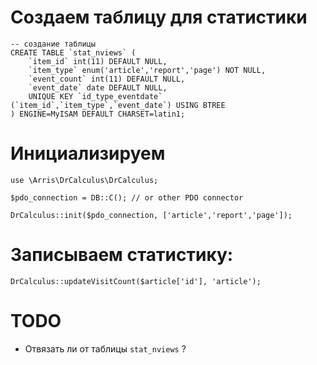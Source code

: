 # Создаем таблицу для статистики 

```
-- создание таблицы 
CREATE TABLE `stat_nviews` (
    `item_id` int(11) DEFAULT NULL,
    `item_type` enum('article','report','page') NOT NULL,
    `event_count` int(11) DEFAULT NULL,
    `event_date` date DEFAULT NULL,
    UNIQUE KEY `id_type_eventdate` (`item_id`,`item_type`,`event_date`) USING BTREE
) ENGINE=MyISAM DEFAULT CHARSET=latin1;
```

# Инициализируем
```
use \Arris\DrCalculus\DrCalculus;

$pdo_connection = DB::C(); // or other PDO connector

DrCalculus::init($pdo_connection, ['article','report','page']);
```

# Записываем статистику:

```
DrCalculus::updateVisitCount($article['id'], 'article');
```

# TODO

- Отвязать ли от таблицы `stat_nviews` ?


